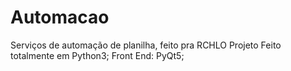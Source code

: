 # Automacao
Serviços de automação de planilha, feito pra RCHLO
Projeto Feito totalmente em Python3;
Front End: PyQt5;
